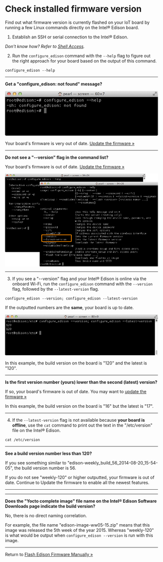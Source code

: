 # Check installed firmware version

Find out what firmware version is currently flashed on your IoT board by running a few Linux commands directly on the Intel® Edison board.

1. Establish an SSH or serial connection to the Intel® Edison.

  _Don't know how? Refer to [Shell Access](/shell_access/)._

2. Run the `configure_edison` command with the `--help` flag to figure out the right approach for your board based on the output of this command.

  ```
  configure_edison --help
  ```

  ---

  **Get a "configure_edison: not found" message?**

  !["configure_edison: not found" message](images/configure_edison-not_found.png)

  Your board's firmware is very out of date. [Update the firmware »](manually.md)

  ---

  **Do not see a "--version" flag in the command list?**

  Your board's firmware is out of date. [Update the firmware »](manually.md)

  ![The screenshot on the left is missing the --version and --latest-version flags. ](images/configure_edison-no_version.png)

  ---

3. If you see a "--version" flag and your Intel® Edison is online via the onboard Wi-Fi, run the `configure_edison` command with the `--version` flag, followed by the `--latest-version` flag.

  ```
  configure_edison --version; configure_edison --latest-version
  ```

  If the outputted numbers are the **same**, your board is up to date.

  ![Running a version comparison shows this board has the same version as the latest](images/configure_edison-version_comparison.png)

  In this example, the build version on the board is "120" and the latest is "120".

  ---

  **Is the first version number (yours) lower than the second (latest) version?**

  If so, your board's firmware is out of date. You may want to [update the firmware »](manually.md)

  In this example, the build version on the board is "16" but the latest is "17".

  ---

4. If the `--latest-version` flag is not available because **your board is offline**, use the `cat` command to print out the text in the "/etc/version" file on the Intel® Edison.

  ```
  cat /etc/version
  ```

  ---

  **See a build version number less than 120?**

  If you see something similar to "edison-weekly_build_56_2014-08-20_15-54-05", the build version number is 56.

  If you do not see "weekly-120" or higher outputted, your firmware is out of date. Continue to Update the firmware to enable all the newest features.

  ---

---

**Does the "Yocto complete image" file name on the Intel® Edison Software Downloads page indicate the build version?**

No, there is no direct naming correlation.

For example, the file name "edison-image-ww05-15.zip" means that this image was released the 5th week of the year 2015. Whereas "weekly-120" is what would be output when `configure_edison --version` is run with this image.

---

Return to [Flash Edison Firmware Manually »](manually.md)